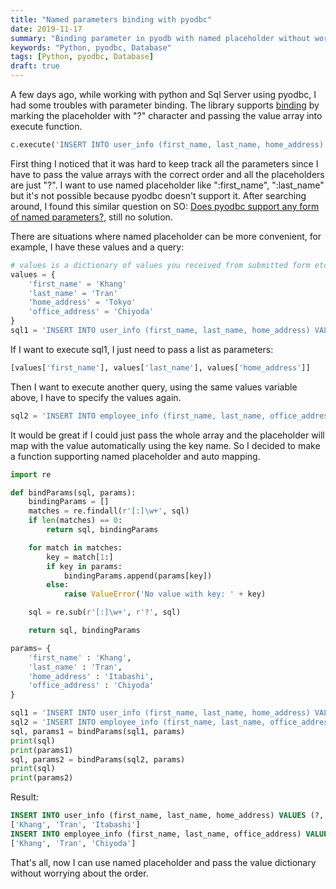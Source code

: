 ```yaml
---
title: "Named parameters binding with pyodbc"
date: 2019-11-17
summary: "Binding parameter in pyodb with named placeholder without worrying about order"
keywords: "Python, pyodbc, Database"
tags: [Python, pyodbc, Database]
draft: true
---
```


A few days ago, while working with python and Sql Server using pyodbc, I had some troubles with parameter binding. The library supports [binding](https://github.com/mkleehammer/pyodbc/wiki/Binding-Parameters) by marking the placeholder with "?" character and passing the value array into execute function.
```Python
c.execute('INSERT INTO user_info (first_name, last_name, home_address) VALUES (?, ?, ?)', [first_name, last_name, home_address])
```
First thing I noticed that it was hard to keep track all the parameters since I have to pass the value arrays with the correct order and all the placeholders are just "?". I want to use named placeholder like ":first_name", ":last_name" but it's not possible because pyodbc doesn't support it. After searching around, I found this similar question on SO: [Does pyodbc support any form of named parameters?](https://stackoverflow.com/questions/32748982/does-pyodbc-support-any-form-of-named-parameters), still no solution.


There are situations where named placeholder can be more convenient, for example, I have these values and a query:
```Python
# values is a dictionary of values you received from submitted form etc
values = {
    'first_name' = 'Khang'
    'last_name' = 'Tran'
    'home_address' = 'Tokyo'
    'office_address' = 'Chiyoda'
}
sql1 = 'INSERT INTO user_info (first_name, last_name, home_address) VALUES (?, ?, ?)'
```
If I want to execute sql1, I just need to pass a list as parameters:
```Python
[values['first_name'], values['last_name'], values['home_address']]
```
Then I want to execute another query, using the same values variable above, I have to specify the values again.
```Python
sql2 = 'INSERT INTO employee_info (first_name, last_name, office_address) VALUES (?, ?, ?)'
```
It would be great if I could just pass the whole array and the placeholder will map with the value automatically using the key name.
So I decided to make a function supporting named placeholder and auto mapping.
```Python
import re

def bindParams(sql, params):
    bindingParams = []
    matches = re.findall(r'[:]\w+', sql)
    if len(matches) == 0:
        return sql, bindingParams

    for match in matches:
        key = match[1:]
        if key in params:
            bindingParams.append(params[key])
        else:
            raise ValueError('No value with key: ' + key)

    sql = re.sub(r'[:]\w+', r'?', sql)

    return sql, bindingParams

params= {
    'first_name' : 'Khang',
    'last_name' : 'Tran',
    'home_address' : 'Itabashi',
    'office_address' : 'Chiyoda'
}

sql1 = 'INSERT INTO user_info (first_name, last_name, home_address) VALUES (:first_name, :last_name, :home_address)'
sql2 = 'INSERT INTO employee_info (first_name, last_name, office_address) VALUES (:first_name, :last_name, :office_address)'
sql, params1 = bindParams(sql1, params)
print(sql)
print(params1)
sql, params2 = bindParams(sql2, params)
print(sql)
print(params2)
```
Result:
```SQL
INSERT INTO user_info (first_name, last_name, home_address) VALUES (?, ?, ?)
['Khang', 'Tran', 'Itabashi']
INSERT INTO employee_info (first_name, last_name, office_address) VALUES (?, ?, ?)
['Khang', 'Tran', 'Chiyoda']
```
That's all, now I can use named placeholder and pass the value dictionary without worrying about the order.